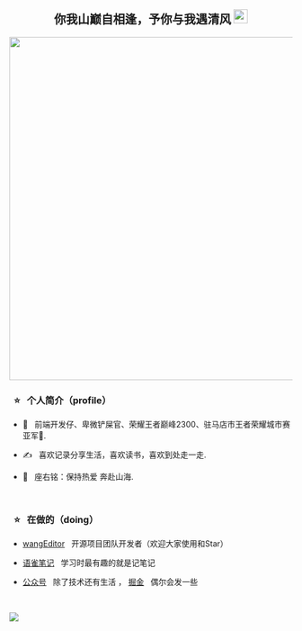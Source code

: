 <h2 align="center"> 你我山巅自相逢，予你与我遇清风  <img src="https://github.com/souvikguria98/souvikguria98/blob/master/Hi.gif" width="25"></h2>

<p >
  <a  href="http://www.liuqh.cn"><img align="center" src="http://qiniu.liuqh.cn/banner1.jpg" width="610"></img></a>
</p>

<h3 >  &nbsp; ⭐️ &nbsp; 个人简介（profile） </h3>

- 🔭 &nbsp; 前端开发仔、卑微铲屎官、荣耀王者巅峰2300、驻马店市王者荣耀城市赛亚军🥈.

- ✍️ &nbsp; 喜欢记录分享生活，喜欢读书，喜欢到处走一走.

- 🌱 &nbsp; 座右铭：保持热爱 奔赴山海.

<br>


<h3 >  &nbsp; ⭐️ &nbsp; 在做的（doing） </h3>

- [wangEditor](https://github.com/wangeditor-team/wangEditor) &nbsp; 开源项目团队开发者（欢迎大家使用和Star）

- [语雀笔记](https://www.yuque.com/callmew) &nbsp; 学习时最有趣的就是记笔记

- [公众号](https://mp.weixin.qq.com/mp/profile_ext?action=home&__biz=MzA5Mjg0MTA3MA==&scene=124&uin=&key=&devicetype=Windows+10+x64&version=63010029&lang=zh_CN&a8scene=7&fontgear=2) &nbsp; 除了技术还有生活
，&nbsp;[掘金](https://juejin.cn/user/3993025017037309/posts) &nbsp; 偶尔会发一些

<br>

<p >
<!--   <img align="right"  src="https://github-readme-stats.vercel.app/api/top-langs/?username=liuqh0609&show_icons=true" /> -->
  <img  src="https://github-readme-stats.vercel.app/api/?username=liuqh0609&show_icons=true" />
<!--   <img align="left"  src="https://github-readme-stats.vercel.app/api/wakatime?username=liuqh0609&show_icons=true" /> -->
</p>

